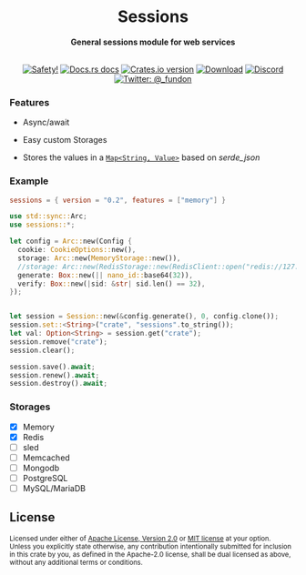 <h1 align="center">Sessions</h1>

<div align="center">
  <p><strong>General sessions module for web services</strong></p>
</div>

<br />

<div align="center">
  <!-- Safety -->
  <a href="/">
    <img src="https://img.shields.io/badge/-safety!-success?style=flat-square"
      alt="Safety!" /></a>
  <!-- Docs.rs docs -->
  <a href="https://docs.rs/sessions">
    <img src="https://img.shields.io/badge/docs-latest-blue.svg?style=flat-square"
      alt="Docs.rs docs" /></a>
  <!-- Crates version -->
  <a href="https://crates.io/crates/sessions">
    <img src="https://img.shields.io/crates/v/sessions.svg?style=flat-square"
    alt="Crates.io version" /></a>
  <!-- Downloads -->
  <a href="https://crates.io/crates/sessions">
    <img src="https://img.shields.io/crates/d/sessions.svg?style=flat-square"
      alt="Download" /></a>
  <!-- Discord -->
  <a href="https://discord.gg/cjX2KX">
     <img src="https://img.shields.io/discord/699908392105541722?logo=discord&style=flat-square"
     alt="Discord"></a>
  <!-- Twitter -->
  <a href="https://twitter.com/_fundon">
    <img src="https://img.shields.io/badge/twitter-@__fundon-blue.svg?style=flat-square"
      alt="Twitter: @_fundon" /></a>
</div>

### Features

- Async/await

- Easy custom Storages

- Stores the values in a [`Map<String, Value>`](https://docs.rs/serde_json/latest/serde_json/map/index.html) based on _serde_json_

### Example

```toml
sessions = { version = "0.2", features = ["memory"] }
```

```rust
use std::sync::Arc;
use sessions::*;

let config = Arc::new(Config {
  cookie: CookieOptions::new(),
  storage: Arc::new(MemoryStorage::new()),
  //storage: Arc::new(RedisStorage::new(RedisClient::open("redis://127.0.0.1")?)),
  generate: Box::new(|| nano_id::base64(32)),
  verify: Box::new(|sid: &str| sid.len() == 32),
});


let session = Session::new(&config.generate(), 0, config.clone());
session.set::<String>("crate", "sessions".to_string());
let val: Option<String> = session.get("crate");
session.remove("crate");
session.clear();

session.save().await;
session.renew().await;
session.destroy().await;
```

### Storages

- [x] Memory
- [x] Redis
- [ ] sled
- [ ] Memcached
- [ ] Mongodb
- [ ] PostgreSQL
- [ ] MySQL/MariaDB

## License

<sup>
Licensed under either of <a href="LICENSE-APACHE">Apache License, Version
2.0</a> or <a href="LICENSE-MIT">MIT license</a> at your option.
</sup>

<br>

<sub>
Unless you explicitly state otherwise, any contribution intentionally submitted
for inclusion in this crate by you, as defined in the Apache-2.0 license, shall
be dual licensed as above, without any additional terms or conditions.
</sub>

